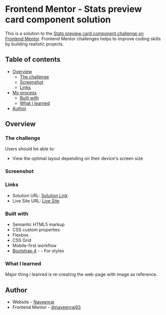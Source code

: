 # Frontend Mentor - Stats preview card component solution

This is a solution to the [Stats preview card component challenge on Frontend Mentor](https://www.frontendmentor.io/challenges/stats-preview-card-component-8JqbgoU62). Frontend Mentor challenges helps to improve coding skills by building realistic projects. 

## Table of contents

- [Overview](#overview)
  - [The challenge](#the-challenge)
  - [Screenshot](#screenshot)
  - [Links](#links)
- [My process](#my-process)
  - [Built with](#built-with)
  - [What I learned](#what-i-learned)
- [Author](#author)

## Overview

### The challenge

Users should be able to:

- View the optimal layout depending on their device's screen size

### Screenshot

[](.images/screenshot.jpg)

### Links

- Solution URL: [Solution Link](https://github.com/naveenraj93/frontendMentor_01_stats_cards)
- Live Site URL: [Live Site](https://naveenraj93.github.io/Projects/statsPreview/)

### Built with

- Semantic HTML5 markup
- CSS custom properties
- Flexbox
- CSS Grid
- Mobile-first workflow
- [Bootstrap 4](https://getbootstrap.com/) - - For styles

### What I learned

Major thing i leanred is re-creating the web-page with image as reference.

## Author

- Website - [Naveenraj](https://naveenraj93.github.io/)
- Frontend Mentor - [@naveenraj93](https://www.frontendmentor.io/profile/naveenraj93)

